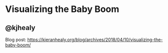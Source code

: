 # Visualizing the Baby Boom

## @kjhealy

Blog post: https://kieranhealy.org/blog/archives/2018/04/10/visualizing-the-baby-boom/


